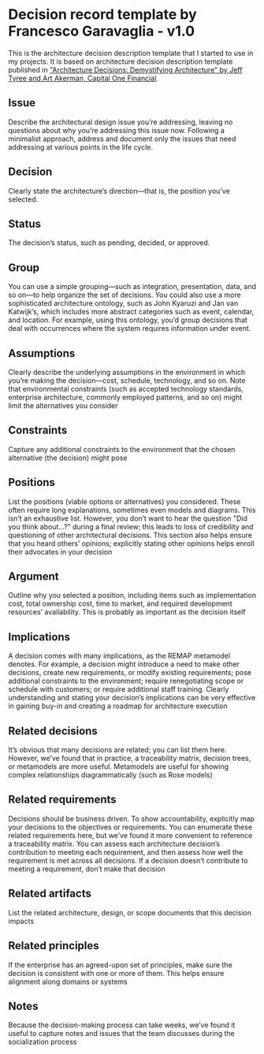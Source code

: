 # Decision record template by Francesco Garavaglia - v1.0

This is the architecture decision description template that I started to use in my projects.
It is based on architecture decision description template published in ["Architecture Decisions: Demystifying Architecture" by Jeff Tyree and Art Akerman, Capital One Financial](https://www.utdallas.edu/~chung/SA/zz-Impreso-architecture_decisions-tyree-05.pdf).

## Issue

Describe the architectural design issue you’re addressing, leaving no questions about why you’re addressing this issue now. Following a minimalist approach, address and document only the issues that need addressing at various points in the life cycle.

## Decision

Clearly state the architecture’s direction—that is, the position you’ve selected.

## Status

The decision’s status, such as pending, decided, or approved.

## Group

You can use a simple grouping—such as integration, presentation, data, and so on—to help organize the set of decisions. You could also use a more sophisticated architecture ontology, such as John Kyaruzi and Jan van Katwijk’s, which includes more abstract categories such as event, calendar, and location. For example, using this ontology, you’d group decisions that deal with occurrences where the system requires information under event.

## Assumptions

Clearly describe the underlying assumptions in the environment in which you’re making the decision—cost, schedule, technology, and so on. Note that environmental constraints (such as accepted technology standards, enterprise architecture, commonly employed patterns, and so on) might limit the alternatives you consider

## Constraints

Capture any additional constraints to the environment that the chosen alternative (the decision) might pose

## Positions

List the positions (viable options or alternatives) you considered. These often require long explanations, sometimes even models and diagrams. This isn’t an exhaustive list. However, you don’t want to hear the question "Did you think about...?" during a final review; this leads to loss of credibility and questioning of other architectural decisions. This section also helps ensure that you heard others’ opinions; explicitly stating other opinions helps enroll their advocates in your decision

## Argument

Outline why you selected a position, including items such as implementation cost, total ownership cost, time to market, and required development resources’ availability. This is probably as important as the decision itself

## Implications

A decision comes with many implications, as the REMAP metamodel denotes. For example, a decision might introduce a need to make other decisions, create new requirements, or modify existing requirements; pose additional constraints to the environment; require renegotiating scope or schedule with customers; or require additional staff training. Clearly understanding and stating your decision’s implications can be very effective in gaining buy-in and creating a roadmap for architecture execution

## Related decisions

It’s obvious that many decisions are related; you can list them here. However, we’ve found that in practice, a traceability matrix, decision trees, or metamodels are more useful. Metamodels are useful for showing complex relationships diagrammatically (such as Rose models)

## Related requirements

Decisions should be business driven. To show accountability, explicitly map your decisions to the objectives or requirements. You can enumerate these related requirements here, but we’ve found it more convenient to reference a traceability matrix. You can assess each architecture decision’s contribution to meeting each requirement, and then assess how well the requirement is met across all decisions. If a decision doesn’t contribute to meeting a requirement, don’t make that decision

## Related artifacts

List the related architecture, design, or scope documents that this decision impacts

## Related principles

If the enterprise has an agreed-upon set of principles, make sure the decision is consistent with one or more of them. This helps ensure alignment along domains or systems

## Notes

Because the decision-making process can take weeks, we’ve found it useful to capture notes and issues that the team discusses during the socialization process

